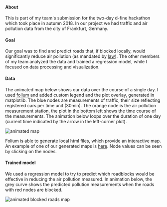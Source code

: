 
#### About

This is part of my team's submission for the two-day d-fine hackathon which took place in autumn 2018. In our project we had traffic and air pollution data from the city of Frankfurt, Germany.

#### Goal

Our goal was to find and predict roads that, if blocked locally, would significantly reduce air pollution (as mandated by [law](https://www.reuters.com/article/us-volkswagen-emissions-frankfurt/german-court-says-frankfurt-must-ban-older-diesel-cars-idUSKCN1LL2GC)). The other members of my team analyzed the data and trained a regression model, while I focused on data processing and visualization.

#### Data

The animated map below shows our data over the course of a single day. I used [folium](https://github.com/python-visualization/folium) and added custom legend and the plot overlay, generated in matplotlib. The blue nodes are measurements of traffic, their size reflecting registered cars per time unit (30min). The orange node is the air pollution measurement station, the plot in the bottom left shows the time course of the measurements. The animation below loops over the duration of one day (current time indicated by the arrow in the left-corner plot).

![animated map](https://raw.githubusercontent.com/felix11h/dfine-hackathon-18/master/pub/original_data_animated.gif)


Folium is able to generate local html files, which provide an interactive map. An example of one of our generated maps is [here](https://felix11h.github.io/dfine-hackathon-18/maps/original_data/180704_07.html). Node values can be seen by clicking on the nodes.

#### Trained model

We used a regression model to try to predict which roadblocks would be effective in reducing the air pollution measured. In animation below, the grey curve shows the predicted pollution measurements when the roads with red nodes are blocked. 

![animated blocked roads map](https://raw.githubusercontent.com/felix11h/dfine-hackathon-18/master/pub/roadblocks_animated.gif)
